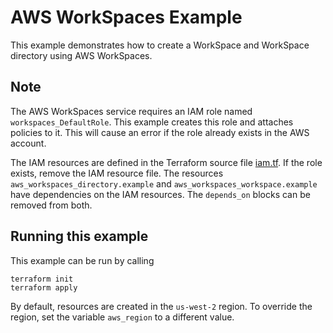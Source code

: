 # AWS WorkSpaces Example

This example demonstrates how to create a WorkSpace and WorkSpace directory using AWS WorkSpaces.

## Note

The AWS WorkSpaces service requires an IAM role named `workspaces_DefaultRole`. This example creates this role and attaches policies to it. This will cause an error if the role already exists in the AWS account.

The IAM resources are defined in the Terraform source file [iam.tf](./iam.tf). If the role exists, remove the IAM resource file. The resources `aws_workspaces_directory.example` and `aws_workspaces_workspace.example` have dependencies on the IAM resources. The `depends_on` blocks can be removed from both.

## Running this example

This example can be run by calling

```shell
terraform init
terraform apply
```

By default, resources are created in the `us-west-2` region. To override the region, set the variable `aws_region` to a different value.
